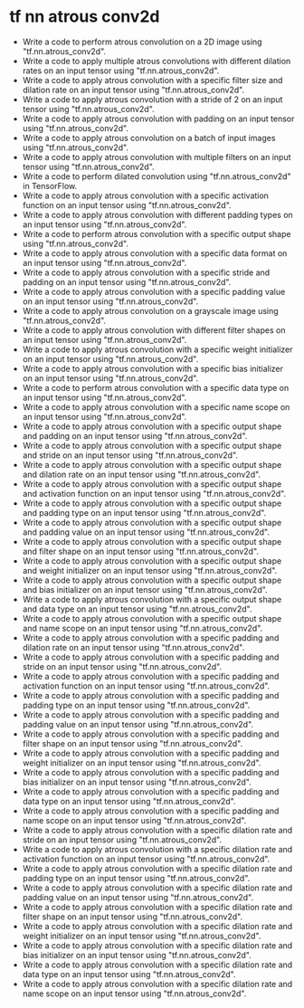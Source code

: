 # tf nn atrous conv2d

- Write a code to perform atrous convolution on a 2D image using "tf.nn.atrous_conv2d".
- Write a code to apply multiple atrous convolutions with different dilation rates on an input tensor using "tf.nn.atrous_conv2d".
- Write a code to apply atrous convolution with a specific filter size and dilation rate on an input tensor using "tf.nn.atrous_conv2d".
- Write a code to apply atrous convolution with a stride of 2 on an input tensor using "tf.nn.atrous_conv2d".
- Write a code to apply atrous convolution with padding on an input tensor using "tf.nn.atrous_conv2d".
- Write a code to apply atrous convolution on a batch of input images using "tf.nn.atrous_conv2d".
- Write a code to apply atrous convolution with multiple filters on an input tensor using "tf.nn.atrous_conv2d".
- Write a code to perform dilated convolution using "tf.nn.atrous_conv2d" in TensorFlow.
- Write a code to apply atrous convolution with a specific activation function on an input tensor using "tf.nn.atrous_conv2d".
- Write a code to apply atrous convolution with different padding types on an input tensor using "tf.nn.atrous_conv2d".
- Write a code to perform atrous convolution with a specific output shape using "tf.nn.atrous_conv2d".
- Write a code to apply atrous convolution with a specific data format on an input tensor using "tf.nn.atrous_conv2d".
- Write a code to apply atrous convolution with a specific stride and padding on an input tensor using "tf.nn.atrous_conv2d".
- Write a code to apply atrous convolution with a specific padding value on an input tensor using "tf.nn.atrous_conv2d".
- Write a code to apply atrous convolution on a grayscale image using "tf.nn.atrous_conv2d".
- Write a code to apply atrous convolution with different filter shapes on an input tensor using "tf.nn.atrous_conv2d".
- Write a code to apply atrous convolution with a specific weight initializer on an input tensor using "tf.nn.atrous_conv2d".
- Write a code to apply atrous convolution with a specific bias initializer on an input tensor using "tf.nn.atrous_conv2d".
- Write a code to perform atrous convolution with a specific data type on an input tensor using "tf.nn.atrous_conv2d".
- Write a code to apply atrous convolution with a specific name scope on an input tensor using "tf.nn.atrous_conv2d".
- Write a code to apply atrous convolution with a specific output shape and padding on an input tensor using "tf.nn.atrous_conv2d".
- Write a code to apply atrous convolution with a specific output shape and stride on an input tensor using "tf.nn.atrous_conv2d".
- Write a code to apply atrous convolution with a specific output shape and dilation rate on an input tensor using "tf.nn.atrous_conv2d".
- Write a code to apply atrous convolution with a specific output shape and activation function on an input tensor using "tf.nn.atrous_conv2d".
- Write a code to apply atrous convolution with a specific output shape and padding type on an input tensor using "tf.nn.atrous_conv2d".
- Write a code to apply atrous convolution with a specific output shape and padding value on an input tensor using "tf.nn.atrous_conv2d".
- Write a code to apply atrous convolution with a specific output shape and filter shape on an input tensor using "tf.nn.atrous_conv2d".
- Write a code to apply atrous convolution with a specific output shape and weight initializer on an input tensor using "tf.nn.atrous_conv2d".
- Write a code to apply atrous convolution with a specific output shape and bias initializer on an input tensor using "tf.nn.atrous_conv2d".
- Write a code to apply atrous convolution with a specific output shape and data type on an input tensor using "tf.nn.atrous_conv2d".
- Write a code to apply atrous convolution with a specific output shape and name scope on an input tensor using "tf.nn.atrous_conv2d".
- Write a code to apply atrous convolution with a specific padding and dilation rate on an input tensor using "tf.nn.atrous_conv2d".
- Write a code to apply atrous convolution with a specific padding and stride on an input tensor using "tf.nn.atrous_conv2d".
- Write a code to apply atrous convolution with a specific padding and activation function on an input tensor using "tf.nn.atrous_conv2d".
- Write a code to apply atrous convolution with a specific padding and padding type on an input tensor using "tf.nn.atrous_conv2d".
- Write a code to apply atrous convolution with a specific padding and padding value on an input tensor using "tf.nn.atrous_conv2d".
- Write a code to apply atrous convolution with a specific padding and filter shape on an input tensor using "tf.nn.atrous_conv2d".
- Write a code to apply atrous convolution with a specific padding and weight initializer on an input tensor using "tf.nn.atrous_conv2d".
- Write a code to apply atrous convolution with a specific padding and bias initializer on an input tensor using "tf.nn.atrous_conv2d".
- Write a code to apply atrous convolution with a specific padding and data type on an input tensor using "tf.nn.atrous_conv2d".
- Write a code to apply atrous convolution with a specific padding and name scope on an input tensor using "tf.nn.atrous_conv2d".
- Write a code to apply atrous convolution with a specific dilation rate and stride on an input tensor using "tf.nn.atrous_conv2d".
- Write a code to apply atrous convolution with a specific dilation rate and activation function on an input tensor using "tf.nn.atrous_conv2d".
- Write a code to apply atrous convolution with a specific dilation rate and padding type on an input tensor using "tf.nn.atrous_conv2d".
- Write a code to apply atrous convolution with a specific dilation rate and padding value on an input tensor using "tf.nn.atrous_conv2d".
- Write a code to apply atrous convolution with a specific dilation rate and filter shape on an input tensor using "tf.nn.atrous_conv2d".
- Write a code to apply atrous convolution with a specific dilation rate and weight initializer on an input tensor using "tf.nn.atrous_conv2d".
- Write a code to apply atrous convolution with a specific dilation rate and bias initializer on an input tensor using "tf.nn.atrous_conv2d".
- Write a code to apply atrous convolution with a specific dilation rate and data type on an input tensor using "tf.nn.atrous_conv2d".
- Write a code to apply atrous convolution with a specific dilation rate and name scope on an input tensor using "tf.nn.atrous_conv2d".